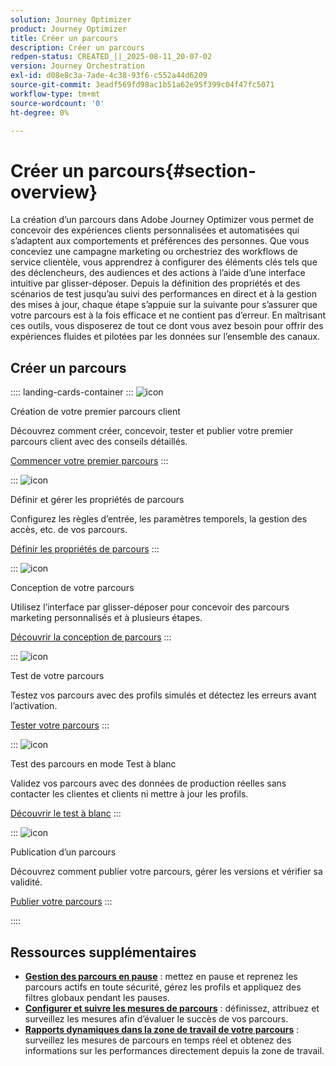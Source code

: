 ```yaml
---
solution: Journey Optimizer
product: Journey Optimizer
title: Créer un parcours
description: Créer un parcours
redpen-status: CREATED_||_2025-08-11_20-07-02
version: Journey Orchestration
exl-id: d08e8c3a-7ade-4c38-93f6-c552a44d6209
source-git-commit: 3eadf569fd98ac1b51a62e95f399c04f47fc5071
workflow-type: tm+mt
source-wordcount: '0'
ht-degree: 0%

---
```


# Créer un parcours{#section-overview}

La création d’un parcours dans Adobe Journey Optimizer vous permet de concevoir des expériences clients personnalisées et automatisées qui s’adaptent aux comportements et préférences des personnes. Que vous conceviez une campagne marketing ou orchestriez des workflows de service clientèle, vous apprendrez à configurer des éléments clés tels que des déclencheurs, des audiences et des actions à l’aide d’une interface intuitive par glisser-déposer. Depuis la définition des propriétés et des scénarios de test jusqu’au suivi des performances en direct et à la gestion des mises à jour, chaque étape s’appuie sur la suivante pour s’assurer que votre parcours est à la fois efficace et ne contient pas d’erreur. En maîtrisant ces outils, vous disposerez de tout ce dont vous avez besoin pour offrir des expériences fluides et pilotées par les données sur l’ensemble des canaux.

## Créer un parcours

:::: landing-cards-container
:::
![icon](https://cdn.experienceleague.adobe.com/icons/circle-play.svg?lang=fr)

Création de votre premier parcours client

Découvrez comment créer, concevoir, tester et publier votre premier parcours client avec des conseils détaillés.

[Commencer votre premier parcours](../using/building-journeys/journey-gs.md)
:::

:::
![icon](https://cdn.experienceleague.adobe.com/icons/gear.svg?lang=fr)

Définir et gérer les propriétés de parcours

Configurez les règles d’entrée, les paramètres temporels, la gestion des accès, etc. de vos parcours.

[Définir les propriétés de parcours](../using/building-journeys/journey-properties.md)
:::

:::
![icon](https://cdn.experienceleague.adobe.com/icons/puzzle-piece.svg?lang=fr)

Conception de votre parcours

Utilisez l’interface par glisser-déposer pour concevoir des parcours marketing personnalisés et à plusieurs étapes.

[Découvrir la conception de parcours](../using/building-journeys/using-the-journey-designer.md)
:::

:::
![icon](https://cdn.experienceleague.adobe.com/icons/list-check.svg?lang=fr)

Test de votre parcours

Testez vos parcours avec des profils simulés et détectez les erreurs avant l’activation.

[Tester votre parcours](../using/building-journeys/testing-the-journey.md)
:::

:::
![icon](https://cdn.experienceleague.adobe.com/icons/screwdriver-wrench.svg?lang=fr)

Test des parcours en mode Test à blanc

Validez vos parcours avec des données de production réelles sans contacter les clientes et clients ni mettre à jour les profils.

[Découvrir le test à blanc](../using/building-journeys/journey-dry-run.md)
:::

:::
![icon](https://cdn.experienceleague.adobe.com/icons/circle-play.svg?lang=fr)

Publication d’un parcours

Découvrez comment publier votre parcours, gérer les versions et vérifier sa validité.

[Publier votre parcours](../using/building-journeys/publishing-the-journey.md)
:::

::::


## Ressources supplémentaires

- **[Gestion des parcours en pause](../using/building-journeys/journey-pause.md)** : mettez en pause et reprenez les parcours actifs en toute sécurité, gérez les profils et appliquez des filtres globaux pendant les pauses.
- **[Configurer et suivre les mesures de parcours](../using/building-journeys/success-metrics.md)** : définissez, attribuez et surveillez les mesures afin d’évaluer le succès de vos parcours.
- **[Rapports dynamiques dans la zone de travail de votre parcours](../using/building-journeys/report-journey.md)** : surveillez les mesures de parcours en temps réel et obtenez des informations sur les performances directement depuis la zone de travail.
